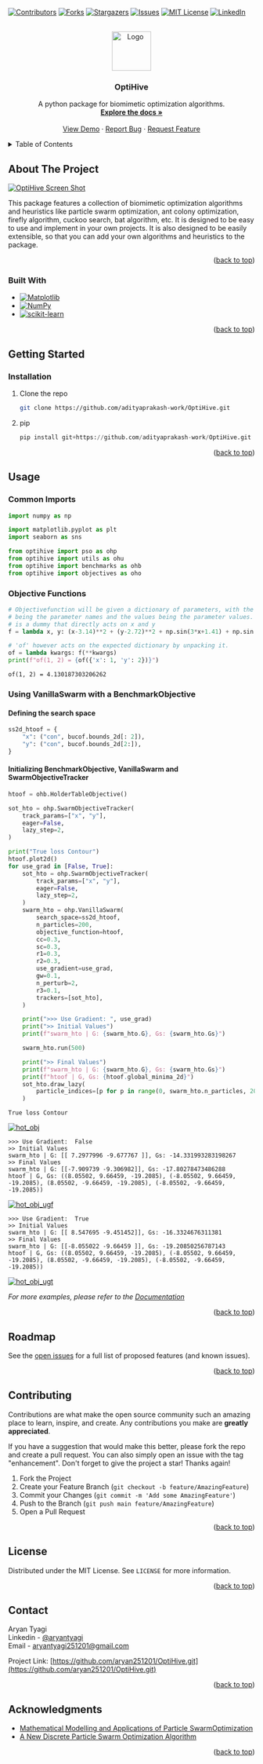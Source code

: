 <!-- Improved compatibility of back to top link: See: https://github.com/othneildrew/Best-README-Template/pull/73 -->
<a name="readme-top"></a>

<!-- PROJECT SHIELDS -->
<!--
*** I'm using markdown "reference style" links for readability.
*** Reference links are enclosed in brackets [ ] instead of parentheses ( ).
*** See the bottom of this document for the declaration of the reference variables
*** for contributors-url, forks-url, etc. This is an optional, concise syntax you may use.
*** https://www.markdownguide.org/basic-syntax/#reference-style-links
-->
[![Contributors][contributors-shield]][contributors-url]
[![Forks][forks-shield]][forks-url]
[![Stargazers][stars-shield]][stars-url]
[![Issues][issues-shield]][issues-url]
[![MIT License][license-shield]][license-url]
[![LinkedIn][linkedin-shield]][linkedin-url]



<!-- PROJECT LOGO -->
<br />
<div align="center">
  <a href="https://github.com/adityaprakash-work/OptiHive">
    <img src="images/optihive_main_logo.png" alt="Logo" width="80" height="80">
  </a>

<h3 align="center">OptiHive</h3>

  <p align="center">
    A python package for biomimetic optimization algorithms.
    <br />
    <a href="https://github.com/adityaprakash-work/OptiHive"><strong>Explore the docs »</strong></a>
    <br />
    <br />
    <a href="https://github.com/adityaprakash-work/OptiHive">View Demo</a>
    ·
    <a href="https://github.com/adityaprakash-work/OptiHive/issues">Report Bug</a>
    ·
    <a href="https://github.com/adityaprakash-work/OptiHive/issues">Request Feature</a>
  </p>
</div>



<!-- TABLE OF CONTENTS -->
<details>
  <summary>Table of Contents</summary>
  <ol>
    <li>
      <a href="#about-the-project">About The Project</a>
      <ul>
        <li><a href="#built-with">Built With</a></li>
      </ul>
    </li>
    <li>
      <a href="#getting-started">Getting Started</a>
      <ul>
        <li><a href="#prerequisites">Prerequisites</a></li>
        <li><a href="#installation">Installation</a></li>
      </ul>
    </li>
    <li><a href="#usage">Usage</a></li>
    <li><a href="#roadmap">Roadmap</a></li>
    <li><a href="#contributing">Contributing</a></li>
    <li><a href="#license">License</a></li>
    <li><a href="#contact">Contact</a></li>
    <li><a href="#acknowledgments">Acknowledgments</a></li>
  </ol>
</details>



<!-- ABOUT THE PROJECT -->
## About The Project

[![OptiHive Screen Shot][product-screenshot]](product_screenshot)

This package features a collection of biomimetic optimization algorithms and heuristics like particle swarm optimization, ant colony optimization, firefly algorithm, cuckoo search, bat algorithm, etc. It is designed to be easy to use and implement in your own projects. It is also designed to be easily extensible, so that you can add your own algorithms and heuristics to the package.

<p align="right">(<a href="#readme-top">back to top</a>)</p>



### Built With

* [![Matplotlib][matplotlib-shield]][matplotlib-url]
* [![NumPy][numpy-shield]][numpy-url]
* [![scikit-learn][scikit-learn-shield]][scikit-learn-url]



<p align="right">(<a href="#readme-top">back to top</a>)</p>



<!-- GETTING STARTED -->
## Getting Started
### Installation

1. Clone the repo
   ```sh
   git clone https://github.com/adityaprakash-work/OptiHive.git
   ```
2. pip 
   ```python
   pip install git+https://github.com/adityaprakash-work/OptiHive.git
   ```

<p align="right">(<a href="#readme-top">back to top</a>)</p>



<!-- USAGE EXAMPLES -->
## Usage

### Common Imports
```python
import numpy as np

import matplotlib.pyplot as plt
import seaborn as sns

from optihive import pso as ohp
from optihive import utils as ohu
from optihive import benchmarks as ohb
from optihive import objectives as oho
```
### Objective Functions
```python
# Objectivefunction will be given a dictionary of parameters, with the keys
# being the parameter names and the values being the parameter values. 'f' here
# is a dummy that directly acts on x and y
f = lambda x, y: (x-3.14)**2 + (y-2.72)**2 + np.sin(3*x+1.41) + np.sin(4*y-1.73)

# 'of' however acts on the expected dictionary by unpacking it.
of = lambda kwargs: f(**kwargs)
print(f"of(1, 2) = {of({'x': 1, 'y': 2})}")
```
```
of(1, 2) = 4.130187303206262
```
### Using VanillaSwarm with a BenchmarkObjective
#### Defining the search space
```python
ss2d_htoof = {
    "x": ("con", bucof.bounds_2d[: 2]),
    "y": ("con", bucof.bounds_2d[2:]),	
}
```

#### Initializing BenchmarkObjective, VanillaSwarm and SwarmObjectiveTracker
```python
htoof = ohb.HolderTableObjective()

sot_hto = ohp.SwarmObjectiveTracker(
    track_params=["x", "y"],
    eager=False,
    lazy_step=2,
)

print("True loss Contour")
htoof.plot2d()
for use_grad in [False, True]:
    sot_hto = ohp.SwarmObjectiveTracker(
        track_params=["x", "y"],
        eager=False,
        lazy_step=2,
    )
    swarm_hto = ohp.VanillaSwarm(
        search_space=ss2d_htoof,
        n_particles=200,
        objective_function=htoof,
        cc=0.3,
        sc=0.3,
        r1=0.3,
        r2=0.3,
        use_gradient=use_grad,
        gw=0.1,
        n_perturb=2,
        r3=0.1,
        trackers=[sot_hto],
    )

    print(">>> Use Gradient: ", use_grad)
    print(">> Initial Values")
    print(f"swarm_hto | G: {swarm_hto.G}, Gs: {swarm_hto.Gs}")

    swarm_hto.run(500)

    print(">> Final Values")
    print(f"swarm_hto | G: {swarm_hto.G}, Gs: {swarm_hto.Gs}")
    print(f"htoof | G, Gs: {htoof.global_minima_2d}")
    sot_hto.draw_lazy(
        particle_indices=[p for p in range(0, swarm_hto.n_particles, 20)],
    )
```
```
True loss Contour
```
[![hot_obj][hot_obj]](hot_obj_png)
```
>>> Use Gradient:  False
>> Initial Values
swarm_hto | G: [[ 7.2977996 -9.677767 ]], Gs: -14.331993283198267
>> Final Values
swarm_hto | G: [[-7.909739 -9.306982]], Gs: -17.80278473486288
htoof | G, Gs: ((8.05502, 9.66459, -19.2085), (-8.05502, 9.66459, -19.2085), (8.05502, -9.66459, -19.2085), (-8.05502, -9.66459, -19.2085))
```
[![hot_obj_ugf][hot_obj_ugf_png]](hot_obj_ugf_png)
```
>>> Use Gradient:  True
>> Initial Values
swarm_hto | G: [[ 8.547695 -9.451452]], Gs: -16.3324676311381
>> Final Values
swarm_hto | G: [[-8.055022 -9.66459 ]], Gs: -19.20850256787143
htoof | G, Gs: ((8.05502, 9.66459, -19.2085), (-8.05502, 9.66459, -19.2085), (8.05502, -9.66459, -19.2085), (-8.05502, -9.66459, -19.2085))
```
[![hot_obj_ugt][hot_obj_ugt_png]](hot_obj_ugt_png)

_For more examples, please refer to the [Documentation](https://github.com/adityaprakash-work/OptiHive)_

<p align="right">(<a href="#readme-top">back to top</a>)</p>



<!-- ROADMAP -->
## Roadmap
See the [open issues](https://github.com/adityaprakash-work/OptiHive/issues) for a full list of proposed features (and known issues).

<p align="right">(<a href="#readme-top">back to top</a>)</p>



<!-- CONTRIBUTING -->
## Contributing

Contributions are what make the open source community such an amazing place to learn, inspire, and create. Any contributions you make are **greatly appreciated**.

If you have a suggestion that would make this better, please fork the repo and create a pull request. You can also simply open an issue with the tag "enhancement".
Don't forget to give the project a star! Thanks again!

1. Fork the Project
2. Create your Feature Branch (`git checkout -b feature/AmazingFeature`)
3. Commit your Changes (`git commit -m 'Add some AmazingFeature'`)
4. Push to the Branch (`git push main feature/AmazingFeature`)
5. Open a Pull Request

<p align="right">(<a href="#readme-top">back to top</a>)</p>



<!-- LICENSE -->
## License

Distributed under the MIT License. See `LICENSE` for more information.

<p align="right">(<a href="#readme-top">back to top</a>)</p>



<!-- CONTACT -->
## Contact

Aryan Tyagi  
Linkedin - [@aryantyagi](https://www.linkedin.com/in/aryan-tyagi-258627200/)  
Email - [aryantyagi251201@gmail.com](mailto:aryantyagi251201@gmail.com)


Project Link: [https://github.com/aryan251201/OptiHive.git](https://github.com/aryan251201/OptiHive.git)

<p align="right">(<a href="#readme-top">back to top</a>)</p>



<!-- ACKNOWLEDGMENTS -->
## Acknowledgments

* [Mathematical Modelling and Applications of Particle SwarmOptimization](ack1)
* [A New Discrete Particle Swarm Optimization Algorithm](ack2)

<p align="right">(<a href="#readme-top">back to top</a>)</p>



<!-- MARKDOWN LINKS & IMAGES -->
<!-- https://www.markdownguide.org/basic-syntax/#reference-style-links -->
[contributors-shield]: https://img.shields.io/github/contributors/adityaprakash-work/OptiHive.svg?style=for-the-badge
[contributors-url]: https://github.com/adityaprakash-work/OptiHive/graphs/contributors
[forks-shield]: https://img.shields.io/github/forks/adityaprakash-work/OptiHive.svg?style=for-the-badge
[forks-url]: https://github.com/adityaprakash-work/OptiHive/network/members
[stars-shield]: https://img.shields.io/github/stars/adityaprakash-work/OptiHive.svg?style=for-the-badge
[stars-url]: https://github.com/adityaprakash-work/OptiHive/stargazers
[issues-shield]: https://img.shields.io/github/issues/adityaprakash-work/OptiHive.svg?style=for-the-badge
[issues-url]: https://github.com/adityaprakash-work/OptiHive/issues
[license-shield]: https://img.shields.io/github/license/adityaprakash-work/OptiHive.svg?style=for-the-badge
[license-url]: https://github.com/adityaprakash-work/OptiHive/blob/main/LICENSE
[linkedin-shield]: https://img.shields.io/badge/-LinkedIn-black.svg?style=for-the-badge&logo=linkedin&colorB=555
[linkedin-url]: https://linkedin.com/in/aditya-prakash-work
[product-screenshot]: images/window_screenshot.png
[hot_obj]: images/hot_obj.png
[hot_obj_ugf_png]: images/hot_obj_ugf.png
[hot_obj_ugt_png]: images/hot_obj_ugt.png
[Matplotlib-shield]: https://img.shields.io/badge/Matplotlib-%23ffffff.svg?style=for-the-badge&logo=Matplotlib&logoColor=black
[Matplotlib-url]: https://matplotlib.org/
[NumPy-shield]: https://img.shields.io/badge/numpy-%23013243.svg?style=for-the-badge&logo=numpy&logoColor=white
[NumPy-url]: https://numpy.org/
[scikit-learn-shield]: https://img.shields.io/badge/scikit--learn-%23F7931E.svg?style=for-the-badge&logo=scikit-learn&logoColor=white
[scikit-learn-url]: https://scikit-learn.org/stable/

[ack1]: https://www.diva-portal.org/smash/get/diva2:829959/FULLTEXT01.pdf
[ack2]: https://www.cs.montana.edu/sheppard/pubs/gecco-2016a.pdf#:~:text=In%20this%20paper%2C%20we%20present%20a%20ver-sion%20of,values%2C%20and%20thePSO%20update%20modi%0Ces%20the%20probability%20distributions.
